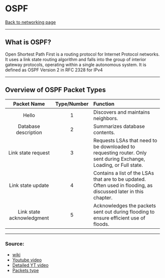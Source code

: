 # OSPF
[Back to networking page](./index.md)

---

## What is OSPF?
Open Shortest Path First is a routing protocol for Internet Protocol networks. It uses a link state routing algorithm and falls into the group of interior gateway protocols, operating within a single autonomous system. It is defined as OSPF Version 2 in RFC 2328 for IPv4
- --
## Overview of OSPF Packet Types

|Packet Name|Type/Number|Function|
|:--:|:--:|:--|
|Hello|1|Discovers and maintains neighbors.|
|Database description|2|Summarizes database contents.|
|Link state request|3|Requests LSAs that need to be downloaded to requesting router. Only sent during Exchange, Loading, or Full state.|
|Link state update|4|Contains a list of the LSAs that are to be updated. Often used in flooding, as discussed later in this chapter.|
|Link state acknowledgment|5|Acknowledges the packets sent out during flooding to ensure efficient use of floods.|

---

### Source:
- [wiki](https://en.wikipedia.org/wiki/Open_Shortest_Path_First)
- [Youtube video](https://youtu.be/kfvJ8QVJscc)
- [Detailed YT video](https://youtu.be/k5z-H7PwLNk)
- [Packets type](https://www.ccexpert.us/ospf-network/types-of-ospf-packets.html)